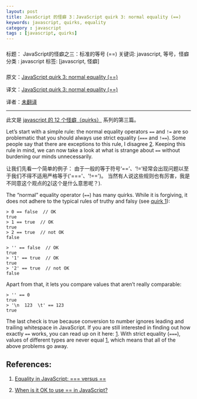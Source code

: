 ```yaml
---
layout: post
title: JavaScript 的怪癖 3：JavaScript quirk 3: normal equality (==)
keywords: javascript, quirks, equality
category : javascript
tags : [javascript, quirks]
---
```


###
标题： JavaScript的怪癖之三：标准的等号 (==)
关键词: javascript, 等号，怪癖
分类 : javascript
标签: [javascript, 怪癖]
###

原文：[JavaScript quirk 3: normal equality (==)](http://www.2ality.com/2013/04/quirk-undefined.html)

译文：[JavaScript quirk 3: normal equality (==)](http://justjavac.com/javascript/2013/04/08/12-javascript-quirks.html)

译者：[未翻译](iranw翻译中)

----------------------------------------------------

此文是 [javascript 的 12 个怪癖（quirks）](http://justjavac.com/javascript/2013/04/08/12-javascript-quirks.html) 系列的第三篇。

Let’s start with a simple rule: 
the normal equality operators `==` and `!=` are so problematic that you should always use strict equality (`===` and `!==`). 
Some people say that there are exceptions to this rule, I disagree [2][]. 
Keeping this rule in mind, we can now take a look at what is strange about `==` without burdening our minds unnecessarily.

让我们先看一个简单的例子：
由于一般的等于符号‘==’、‘!=’经常会出现问题以至于我们不得不适用严格等于('==='、'!==')。
当然有人说这些规则也有厉害，我是不同意这个观点的[2][](这个是什么意思呢？).







The “normal” equality operator (`==`) has many quirks. 
While it is forgiving, it does not adhere to the typical rules of truthy and falsy (see [quirk 1][]):

[quirk 1]: http://justjavac.com/javascript/2013/04/08/javascript-quirk-1-implicit-conversion-of-values.html "JavaScript 的怪癖 1：隐式类型转换"

    > 0 == false  // OK
    true
    > 1 == true  // OK
    true
    > 2 == true  // not OK
    false

    > '' == false  // OK
    true
    > '1' == true  // OK
    true
    > '2' == true  // not OK
    false

Apart from that, it lets you compare values that aren’t really comparable:

    > '' == 0
    true
    > '\n  123  \t' == 123
    true

The last check is true because conversion to number ignores leading and trailing whitespace in JavaScript.
If you are still interested in finding out how exactly `==` works, you can read up on it here: [1][]. 
With strict equality (`===`), values of different types are never equal [1][], which means that all of the above problems go away.

## References:

1. [Equality in JavaScript: === versus ==][1]

2. [When is it OK to use == in JavaScript?][2]

[1]: http://www.2ality.com/2011/06/javascript-equality.html
[2]: http://www.2ality.com/2011/12/strict-equality-exemptions.html
